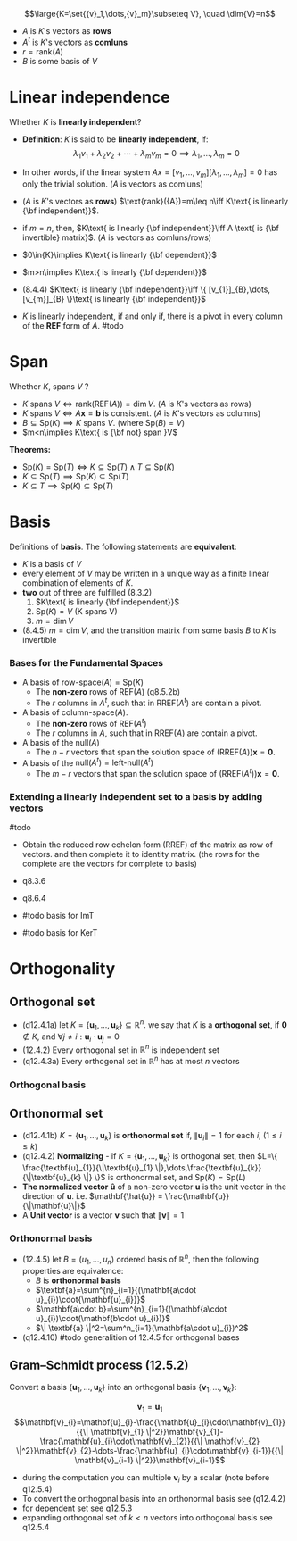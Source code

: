 $$\large{K=\set{{v}_1,\dots,{v}_m}\subseteq V}, \quad \dim{V}=n$$
- $A$ is $K$'s vectors as **rows** 
- $A^t$ is $K$'s vectors as **comluns** 
- $r=\text{rank}(A)$
- $B$ is some basis of $V$ 

# Linear independence

Whether $K$ is **linearly independent**?

- **Definition**: $K$ is said to be **linearly independent**, if: $$\lambda_1{v}_1 + \lambda_2{v}_2 + \cdots + \lambda_m{v}_m = {0}\implies{\lambda_{1},\dots,{\lambda_{m}}}=0$$ 
- In other words, if the linear system $Ax=[v_{1},\dots, v_{m}][\lambda_{1},\dots,{\lambda_{m}}]=0$ has only the trivial solution. ($A$ is vectors as comluns)


- ($A$ is $K$'s vectors as **rows**) $\text{rank}({A})=m\leq n\iff K\text{ is linearly {\bf independent}}$.
- if $m=n$, then, $K\text{ is linearly {\bf independent}}\iff A \text{ is {\bf invertible} matrix}$. ($A$ is vectors as comluns/rows)
- $0\in{K}\implies K\text{ is linearly {\bf dependent}}$
- $m>n\implies K\text{ is linearly {\bf dependent}}$

- (8.4.4) $K\text{ is linearly {\bf independent}}\iff \{ [v_{1}]_{B},\dots,[v_{m}]_{B} \}\text{ is linearly {\bf independent}}$
- $K$ is linearly independent, if and only if, there is a pivot in every column of the **REF** form of $A$. #todo 

# Span

Whether $K$, spans $V$ ?

- $K\text{ spans }V \iff \text{rank}(\text{REF}(A))=\dim{V}$.   ($A$ is $K$'s vectors as rows)
- $K\text{ spans }V \iff A\mathbf{x}=\mathbf{b}\text{ is consistent}$.   ($A$ is $K$'s vectors as columns)
- $B\subseteq{\text{Sp}{(K)}}\implies{K\text{ spans }V}$. (where $\text{Sp}({B})=V$)
- $m<n\implies K\text{ is {\bf not} span }V$

**Theorems:**
- $\text{Sp}{(K)}=\text{Sp}{(T)}\iff{K\subseteq\text{Sp}{(T)}\land{T\subseteq\text{Sp}{(K)}}}$
- $K\subseteq{\text{Sp}{(T)}}\implies{\text{Sp}{(K)}\subseteq\text{Sp}{(T)}}$
- $K \subseteq{T}\implies{\text{Sp}{(K)}\subseteq\text{Sp}{(T)}}$

# Basis

Definitions of **basis**. The following statements are **equivalent**:
- $K$ is a basis of $V$
- every element of $V$ may be written in a unique way as a finite linear combination of elements of $K$.
- **two** out of three are fulfilled (8.3.2)
	1. $K\text{ is linearly {\bf independent}}$
	2. $\text{Sp}(K)=V$  (K spans V)
	3. $m=\dim V$ 
- (8.4.5) $m=\dim V$, and the transition matrix from some basis $B$ to $K$ is invertible

### Bases for the Fundamental Spaces

- A basis of $\text{row-space}({A})=\text{Sp}(K)$
	- The **non-zero** rows of $\text{REF}(A)$ (q8.5.2b)
	- The $r$ columns in $A^t$, such that in $\text{RREF}(A^t)$ are contain a pivot.
-  A basis of $\text{column-space}({A})$.
	- The **non-zero** rows of $\text{REF}(A^t)$
	- The $r$ columns in $A$, such that in $\text{RREF}(A)$ are contain a pivot.
- A basis of the $\text{null}{(A)}$ 
	- The $n-r$ vectors that span the solution space of $(\text{RREF}(A))\mathbf{x}=\mathbf{0}$. 
- A basis of the $\text{null}{(A^t)}=\text{left-null}{(A^t)}$ 
	- The $m-r$ vectors that span the solution space of $(\text{RREF}(A^t))\mathbf{x}=\mathbf{0}$. 


### Extending a linearly independent set to a basis by adding vectors

#todo 
- Obtain the reduced row echelon form (RREF) of the matrix as row of vectors. and then complete it to identity matrix. (the rows for the complete are the vectors for complete to basis)
- q8.3.6
- q8.6.4 

- #todo  basis for ImT
- #todo  basis for KerT



# Orthogonality  

## Orthogonal set

- (d12.4.1a) let $K=\{ \textbf{u}_{1}, \dots,\textbf{u}_{k} \} \subseteq\mathbb{R}^n$. we say that $K$ is a **orthogonal set**, if $\textbf{0}\notin{K}$, and $\forall{j\neq i}:\textbf{u}_{i}\cdot\textbf{u}_{j}=0$
- (12.4.2) Every orthogonal set in $\mathbb{R}^n$ is independent set
- (q12.4.3a) Every orthogonal set in $\mathbb{R}^n$ has at most $n$ vectors

### Orthogonal basis



## Orthonormal set

- (d12.4.1b) $K=\{ \textbf{u}_{1}, \dots,\textbf{u}_{k} \}$ is **orthonormal set** if, $\| \textbf{u}_{i} \|=1$ for each $i$, ($1\leq i\leq k$)
- (q12.4.2) **Normalizing** - if $K=\{ \mathbf{u}_{1}, \dots,\textbf{u}_{k} \}$ is orthogonal set, then $L=\{ \frac{\textbf{u}_{1}}{\|\textbf{u}_{1} \|},\dots,\frac{\textbf{u}_{k}}{\|\textbf{u}_{k} \|} \}$ is orthonormal set, and $\text{Sp}(K)=\text{Sp}(L)$
- **The normalized vector** $\mathbf{\hat{u}}$ of a non-zero vector $\mathbf{{u}}$ is the unit vector in the direction of $\mathbf{{u}}$. i.e. $\mathbf{\hat{u}} = \frac{\mathbf{u}}{\|\mathbf{u}\|}$
- A **Unit vector** is a vector $\textbf{v}$ such that $\| \textbf{v} \|=1$

### Orthonormal basis

- (12.4.5) let $B=(u_{1}, \dots ,u_{n})$ ordered basis of $\mathbb{R}^n$, then the following properties are equivalence:
	- $B$ is **orthonormal basis**
	- $\textbf{a}=\sum^{n}_{i=1}{(\mathbf{a\cdot u}_{i})\cdot{\mathbf{u}_{i}}}$
	- $\mathbf{a\cdot b}=\sum^{n}_{i=1}{(\mathbf{a\cdot u}_{i})\cdot(\mathbf{b\cdot u}_{i})}$
	- $\| \textbf{a} \|^2=\sum^n_{i=1}(\mathbf{a\cdot u}_{i})^2$
- (q12.4.10) #todo generalition of 12.4.5 for orthogonal bases

## **Gram–Schmidt process** (12.5.2) 

Convert a basis $\{ \mathbf{u}_{1},\dots,\mathbf{u}_{k} \}$ into an orthogonal basis $\{ \mathbf{v}_{1},\dots,\mathbf{v}_{k} \}$:

$$\mathbf{v}_{1}=\mathbf{u}_{1}$$
$$\mathbf{v}_{i}=\mathbf{u}_{i}-\frac{\mathbf{u}_{i}\cdot\mathbf{v}_{1}}{{\| \mathbf{v}_{1} \|^2}}\mathbf{v}_{1}-\frac{\mathbf{u}_{i}\cdot\mathbf{v}_{2}}{{\| \mathbf{v}_{2} \|^2}}\mathbf{v}_{2}-\dots-\frac{\mathbf{u}_{i}\cdot\mathbf{v}_{i-1}}{{\| \mathbf{v}_{i-1} \|^2}}\mathbf{v}_{i-1}$$

- during the computation you can multiple $\mathbf{v}_{i}$ by a scalar (note before q12.5.4)
- To convert the orthogonal basis into an orthonormal basis see (q12.4.2)
- for dependent set see q12.5.3
- expanding orthogonal set of $k<n$ vectors into orthogonal basis see q12.5.4


